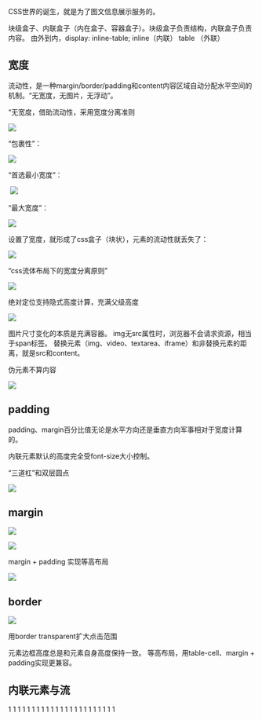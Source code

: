 CSS世界的诞生，就是为了图文信息展示服务的。

块级盒子、内联盒子（内在盒子、容器盒子）。块级盒子负责结构，内联盒子负责内容。
由外到内，display: inline-table; inline（内联） table （外联）

## 宽度
流动性，是一种margin/border/padding和content内容区域自动分配水平空间的机制。“无宽度，无图片，无浮动”。

“无宽度，借助流动性，采用宽度分离准则

![](https://upload-images.jianshu.io/upload_images/3317226-562a9ed4852c9c47.png?imageMogr2/auto-orient/strip%7CimageView2/2/w/1240)

“包裹性”：

![](https://upload-images.jianshu.io/upload_images/3317226-542a2d7e295ecded.png?imageMogr2/auto-orient/strip%7CimageView2/2/w/1240)

“首选最小宽度”：

 ![](https://upload-images.jianshu.io/upload_images/3317226-6e019257f44ab6eb.png?imageMogr2/auto-orient/strip%7CimageView2/2/w/1240)

“最大宽度”：

![](https://upload-images.jianshu.io/upload_images/3317226-9b4c5f5534f66e43.png?imageMogr2/auto-orient/strip%7CimageView2/2/w/1240)

设置了宽度，就形成了css盒子（块状），元素的流动性就丢失了：

![](https://upload-images.jianshu.io/upload_images/3317226-991e33ff96ecd003.png?imageMogr2/auto-orient/strip%7CimageView2/2/w/1240)

“css流体布局下的宽度分离原则”

![](https://upload-images.jianshu.io/upload_images/3317226-0b8c0a31eb64bcd2.png?imageMogr2/auto-orient/strip%7CimageView2/2/w/1240)

绝对定位支持隐式高度计算，充满父级高度

![](https://upload-images.jianshu.io/upload_images/3317226-f369b81474a4f03f.png?imageMogr2/auto-orient/strip%7CimageView2/2/w/1240)

图片尺寸变化的本质是充满容器。
img无src属性时，浏览器不会请求资源，相当于span标签。
替换元素（img、video、textarea、iframe）和非替换元素的距离，就是src和content。

伪元素不算内容

![](https://upload-images.jianshu.io/upload_images/3317226-ee2559f5f817237e.png?imageMogr2/auto-orient/strip%7CimageView2/2/w/1240)

## padding
padding、margin百分比值无论是水平方向还是垂直方向军事相对于宽度计算的。

内联元素默认的高度完全受font-size大小控制。

“三道杠”和双层圆点

![](https://upload-images.jianshu.io/upload_images/3317226-d289d61d24655870.png?imageMogr2/auto-orient/strip%7CimageView2/2/w/1240)

## margin

![](https://upload-images.jianshu.io/upload_images/3317226-1990c13189cdef13.png?imageMogr2/auto-orient/strip%7CimageView2/2/w/1240)

![](https://upload-images.jianshu.io/upload_images/3317226-eb155089d41578f3.png?imageMogr2/auto-orient/strip%7CimageView2/2/w/1240)

margin + padding 实现等高布局

![](https://upload-images.jianshu.io/upload_images/3317226-4a3369596634cd87.png?imageMogr2/auto-orient/strip%7CimageView2/2/w/1240)

## border

![](https://upload-images.jianshu.io/upload_images/3317226-8ae9c187339bb751.png?imageMogr2/auto-orient/strip%7CimageView2/2/w/1240)

用border transparent扩大点击范围

元素边框高度总是和元素自身高度保持一致。
等高布局，用table-cell、margin + padding实现更兼容。

## 内联元素与流
























1
1
1
1
1
1
1
1
1
1
1
1
1
1
1
1
1
1
1
1
1
1
1
